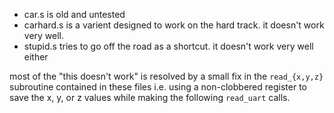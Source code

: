 - car.s is old and untested
- carhard.s is a varient designed to work on the hard track. it doesn't work very well.
- stupid.s tries to go off the road as a shortcut. it doesn't work very well either

most of the "this doesn't work" is resolved by a small fix in the `read_{x,y,z}` subroutine contained in these files i.e. using a non-clobbered register to save the x, y, or z values while making the following `read_uart` calls.




